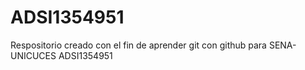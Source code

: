 # ADSI1354951
Respositorio creado con el fin de aprender git con github para SENA-UNICUCES ADSI1354951
